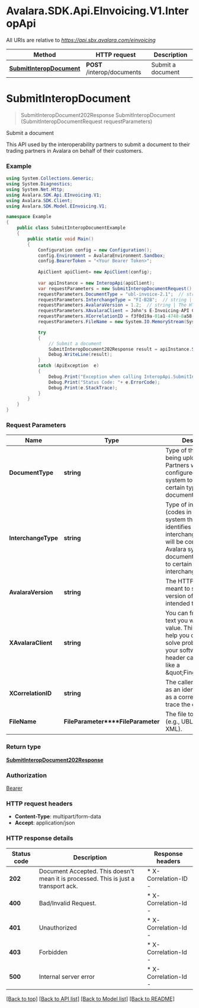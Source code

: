 # Avalara.SDK.Api.EInvoicing.V1.InteropApi

All URIs are relative to *https://api.sbx.avalara.com/einvoicing*

Method | HTTP request | Description
------------- | ------------- | -------------
[**SubmitInteropDocument**](InteropApi.md#submitinteropdocument) | **POST** /interop/documents | Submit a document


<a name="submitinteropdocument"></a>
# **SubmitInteropDocument**
> SubmitInteropDocument202Response SubmitInteropDocument (SubmitInteropDocumentRequest requestParameters)

Submit a document

This API used by the interoperability partners to submit a document to  their trading partners in Avalara on behalf of their customers. 

### Example
```csharp
using System.Collections.Generic;
using System.Diagnostics;
using System.Net.Http;
using Avalara.SDK.Api.EInvoicing.V1;
using Avalara.SDK.Client;
using Avalara.SDK.Model.EInvoicing.V1;

namespace Example
{
    public class SubmitInteropDocumentExample
    {
        public static void Main()
        {
            Configuration config = new Configuration();
            config.Environment = AvalaraEnvironment.Sandbox;
            config.BearerToken = "<Your Bearer Token>";
            
            ApiClient apiClient= new ApiClient(config);
            
            var apiInstance = new InteropApi(apiClient);
            var requestParameters = new SubmitInteropDocumentRequest();
            requestParameters.DocumentType = "ubl-invoice-2.1";  // string | Type of the document being uploaded. Partners will be configured in Avalara system to send only certain types of documents.
            requestParameters.InterchangeType = "FI-B2B";  // string | Type of interchange (codes in Avalara system that uniquely identifies a type of interchange). Partners will be configured in Avalara system to send documents belonging to certain types of interchanges.
            requestParameters.AvalaraVersion = 1.2;  // string | The HTTP Header meant to specify the version of the API intended to be used
            requestParameters.XAvalaraClient = John's E-Invoicing-API Client;  // string | You can freely use any text you wish for this value. This feature can help you diagnose and solve problems with your software. The header can be treated like a \"Fingerprint\" (optional) 
            requestParameters.XCorrelationID = f3f0d19a-01a1-4748-8a58-f000d0424f43;  // string | The caller can use this as an identifier to use as a correlation id to trace the call. (optional) 
            requestParameters.FileName = new System.IO.MemoryStream(System.IO.File.ReadAllBytes("/path/to/file.txt"));  // FileParameter | The file to be uploaded (e.g., UBL XML, CII XML). (optional) 

            try
            {
                // Submit a document
                SubmitInteropDocument202Response result = apiInstance.SubmitInteropDocument(requestParameters);
                Debug.WriteLine(result);
            }
            catch (ApiException  e)
            {
                Debug.Print("Exception when calling InteropApi.SubmitInteropDocument: " + e.Message );
                Debug.Print("Status Code: "+ e.ErrorCode);
                Debug.Print(e.StackTrace);
            }
        }
    }
}
```

### Request Parameters

Name | Type | Description  | Notes
------------- | ------------- | ------------- | -------------
 **DocumentType** | **string**| Type of the document being uploaded. Partners will be configured in Avalara system to send only certain types of documents. | 
 **InterchangeType** | **string**| Type of interchange (codes in Avalara system that uniquely identifies a type of interchange). Partners will be configured in Avalara system to send documents belonging to certain types of interchanges. | 
 **AvalaraVersion** | **string**| The HTTP Header meant to specify the version of the API intended to be used | 
 **XAvalaraClient** | **string**| You can freely use any text you wish for this value. This feature can help you diagnose and solve problems with your software. The header can be treated like a \&quot;Fingerprint\&quot; | [optional] 
 **XCorrelationID** | **string**| The caller can use this as an identifier to use as a correlation id to trace the call. | [optional] 
 **FileName** | **FileParameter****FileParameter**| The file to be uploaded (e.g., UBL XML, CII XML). | [optional] 

### Return type

[**SubmitInteropDocument202Response**](SubmitInteropDocument202Response.md)

### Authorization

[Bearer](../../../README.md#Bearer)

### HTTP request headers

 - **Content-Type**: multipart/form-data
 - **Accept**: application/json


### HTTP response details
| Status code | Description | Response headers |
|-------------|-------------|------------------|
| **202** | Document Accepted. This doesn&#39;t mean it is processed. This is just a transport ack. |  * X-Correlation-ID -  <br>  |
| **400** | Bad/Invalid Request. |  * X-Correlation-Id -  <br>  |
| **401** | Unauthorized |  * X-Correlation-Id -  <br>  |
| **403** | Forbidden |  * X-Correlation-Id -  <br>  |
| **500** | Internal server error |  * X-Correlation-Id -  <br>  |

[[Back to top]](#) [[Back to API list]](../../../README.md#documentation-for-api-endpoints) [[Back to Model list]](../../../README.md#documentation-for-models) [[Back to README]](../../../README.md)

